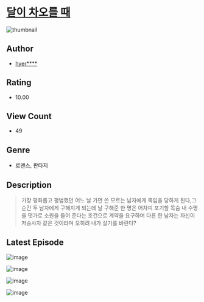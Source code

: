 # [달이 차오를 때](https://comic.naver.com/bestChallenge/list?titleId=811445)
![thumbnail](https://image-comic.pstatic.net/user_contents_data/challenge_comic/2023/05/26/367326/upload_3977296624964756326_480x623.jpeg)

## Author
- [hyer****](https://comic.naver.com/artistTitle?id=367326)

## Rating
- 10.00

## View Count
- 49

## Genre
- 로맨스, 판타지

## Description
> 가장 평화롭고 평범했던 어느 날 가면 쓴 모르는 남자에게 죽임을 당하게 된다,그 순간 두 남자에게 구해지게 되는데 날 구해준 한 명은 어차피 포기할 목숨 내 수명을 댓가로 소원을 들어 준다는 조건으로 계약을 요구하며 다른 한 남자는 자신이 저승사자 같은 것이라며 오히려 내가 살기를 바란다?


## Latest Episode
![image](https://image-comic.pstatic.net/user_contents_data/challenge_comic/2023/05/25/367326/upload_3834309540986368097.jpeg)

![image](https://image-comic.pstatic.net/user_contents_data/challenge_comic/2023/05/25/367326/upload_7305739342065198129.jpeg)

![image](https://image-comic.pstatic.net/user_contents_data/challenge_comic/2023/05/25/367326/upload_7017505662412534626.jpeg)

![image](https://image-comic.pstatic.net/user_contents_data/challenge_comic/2023/05/25/367326/upload_3834360130634342753.jpeg)
